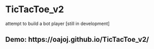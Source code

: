 # TicTacToe_v2
attempt to build a bot player [still in development]
<h2> Demo: https://oajoj.github.io/TicTacToe_v2/ </h2>

